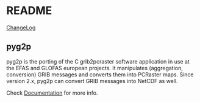 # README #


[ChangeLog](https://bitbucket.org/nappodo/pyg2p/wiki/Change%20Log)



## pyg2p
pyg2p is the porting of the C grib2pcraster software application in use at the EFAS and GLOFAS european projects.
It manipulates (aggregation, conversion) GRIB messages and converts them into PCRaster maps.
Since version 2.x, pyg2p can convert GRIB messages into NetCDF as well.


Check [Documentation](https://bitbucket.org/nappodo/pyg2p/downloads) for more info.
